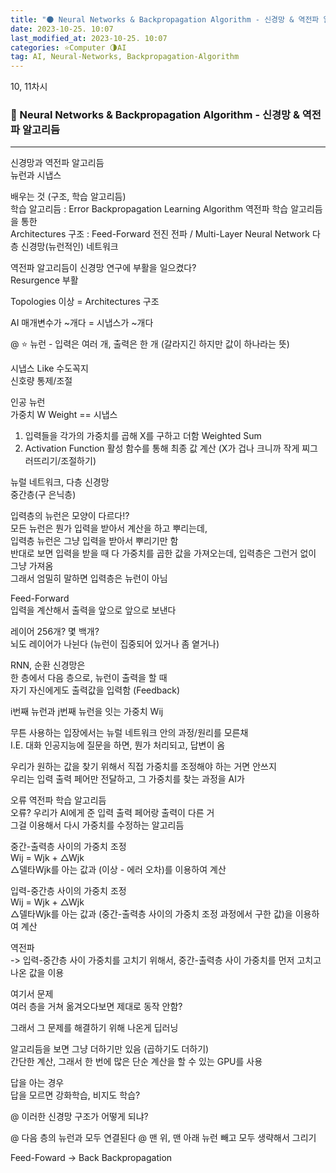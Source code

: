 ```yaml
---
title: "🌑 Neural Networks & Backpropagation Algorithm - 신경망 & 역전파 알고리듬"
date: 2023-10-25. 10:07
last_modified_at: 2023-10-25. 10:07
categories: ⭐Computer 🌗AI
tag: AI, Neural-Networks, Backpropagation-Algorithm
---
```


10, 11차시  

### 💫 Neural Networks & Backpropagation Algorithm - 신경망 & 역전파 알고리듬

---

신경망과 역전파 알고리듬  
뉴런과 시냅스  

배우는 것 (구조, 학습 알고리듬)  
학습 알고리듬 : Error Backpropagation Learning Algorithm 역전파 학습 알고리듬을 통한  
Architectures 구조 : Feed-Forward 전진 전파 / Multi-Layer Neural Network 다층 신경망(뉴런적인) 네트워크  

역전파 알고리듬이 신경망 연구에 부활을 일으켰다?  
Resurgence 부활  

Topologies 이상 = Architectures 구조  

AI 매개변수가 ~개다 = 시냅스가 ~개다  

@ ⭐ 뉴런 - 입력은 여러 개, 출력은 한 개 (갈라지긴 하지만 값이 하나라는 뜻)  

시냅스 Like 수도꼭지  
신호량 통제/조절  

인공 뉴런  
가중치 W Weight == 시냅스  

1. 입력들을 각가의 가중치를 곱해 X를 구하고 더함 Weighted Sum
2. Activation Function 활성 함수를 통해 최종 값 계산 (X가 겁나 크니까 작게 찌그러뜨리기/조절하기)

뉴럴 네트워크, 다층 신경망  
중간층(구 은닉층)  

입력층의 뉴런은 모양이 다르다!?  
모든 뉴런은 뭔가 입력을 받아서 계산을 하고 뿌리는데,  
입력층 뉴런은 그냥 입력을 받아서 뿌리기만 함  
반대로 보면 입력을 받을 때 다 가중치를 곱한 값을 가져오는데, 입력층은 그런거 없이 그냥 가져옴  
그래서 엄밀히 말하면 입력층은 뉴런이 아님  

Feed-Forward  
입력을 계산해서 출력을 앞으로 앞으로 보낸다  

레이어 256개? 몇 백개?  
뇌도 레이어가 나뉜다 (뉴런이 집중되어 있거나 좀 옅거나)  

RNN, 순환 신경망은  
한 층에서 다음 층으로, 뉴런이 출력을 할 때  
자기 자신에게도 출력값을 입력함 (Feedback)  

i번째 뉴런과 j번째 뉴런을 잇는 가중치 Wij  

무튼 사용하는 입장에서는 뉴럴 네트워크 안의 과정/원리를 모른채  
I.E. 대화 인공지능에 질문을 하면, 뭔가 처리되고, 답변이 옴  

우리가 원하는 값을 찾기 위해서 직접 가중치를 조정해야 하는 거면 안쓰지  
우리는 입력 출력 페어만 전달하고, 그 가중치를 찾는 과정을 AI가  

오류 역전파 학습 알고리듬  
오류? 우리가 AI에게 준 입력 출력 페어랑 출력이 다른 거  
그걸 이용해서 다시 가중치를 수정하는 알고리듬  

중간-출력층 사이의 가중치 조정  
Wij = Wjk + △Wjk  
△델타Wjk를 아는 값과 (이상 - 에러 오차)를 이용하여 계산  

입력-중간층 사이의 가중치 조정  
Wij = Wjk + △Wjk  
△델타Wjk를 아는 값과 (중간-출력층 사이의 가중치 조정 과정에서 구한 값)을 이용하여 계산  

역전파  
-> 입력-중간층 사이 가중치를 고치기 위해서, 중간-출력층 사이 가중치를 먼저 고치고 나온 값을 이용  

여기서 문제  
여러 층을 거쳐 옮겨오다보면 제대로 동작 안함?  

그래서 그 문제를 해결하기 위해 나온게 딥러닝  

알고리듬을 보면 그냥 더하기만 있음 (곱하기도 더하기)  
간단한 계산, 그래서 한 번에 많은 단순 계산을 할 수 있는 GPU를 사용  

답을 아는 경우  
답을 모르면 강화학습, 비지도 학습?  

@ 이러한 신경망 구조가 어떻게 되냐?  

@ 다음 층의 뉴런과 모두 연결된다
@ 맨 위, 맨 아래 뉴런 빼고 모두 생략해서 그리기  

Feed-Foward -> Back Backpropagation  
